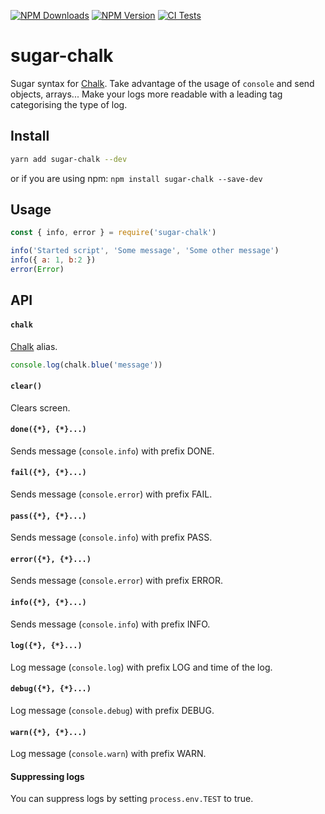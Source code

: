 [![NPM Downloads](https://img.shields.io/npm/dt/sugar-chalk?logo=npm&style=flat-square)](https://www.npmjs.com/package/sugar-chalk)
[![NPM Version](https://img.shields.io/npm/v/sugar-chalk?logo=npm&style=flat-square)](https://www.npmjs.com/package/sugar-chalk)
[![CI Tests](https://img.shields.io/github/workflow/status/marcol/sugar-chalk/CI?logo=github&style=flat-square)](https://github.com/marcol/sugar-chalk)

# sugar-chalk

Sugar syntax for [Chalk](https://github.com/chalk/chalk). Take advantage of the usage of `console` and send objects, arrays... Make your logs more readable with a leading tag categorising the type of log.

## Install

```bash
yarn add sugar-chalk --dev
```

or if you are using npm: `npm install sugar-chalk --save-dev`


## Usage

```js
const { info, error } = require('sugar-chalk')

info('Started script', 'Some message', 'Some other message')
info({ a: 1, b:2 })
error(Error)
```

## API

#### `chalk`

[Chalk](https://github.com/chalk/chalk) alias.
```js
console.log(chalk.blue('message'))
```

#### `clear()`

Clears screen.

#### `done({*}, {*}...)`

Sends message (`console.info`) with prefix DONE.

#### `fail({*}, {*}...)`

Sends message (`console.error`) with prefix FAIL.

#### `pass({*}, {*}...)`

Sends message (`console.info`) with prefix PASS.

#### `error({*}, {*}...)`

Sends message (`console.error`) with prefix ERROR.

#### `info({*}, {*}...)`

Sends message (`console.info`) with prefix INFO.

#### `log({*}, {*}...)`

Log message (`console.log`) with prefix LOG and time of the log.

#### `debug({*}, {*}...)`

Log message (`console.debug`) with prefix DEBUG.

#### `warn({*}, {*}...)`

Log message (`console.warn`) with prefix WARN.

#### Suppressing logs

You can suppress logs by setting `process.env.TEST` to true.
